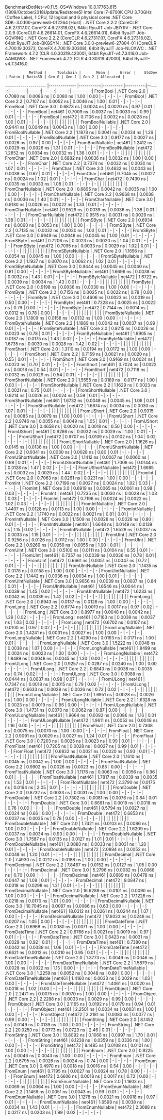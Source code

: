 
BenchmarkDotNet=v0.11.5, OS=Windows 10.0.17763.615 (1809/October2018Update/Redstone5)
Intel Core i7-8700K CPU 3.70GHz (Coffee Lake), 1 CPU, 12 logical and 6 physical cores
.NET Core SDK=3.0.100-preview6-012264
  [Host]     : .NET Core 2.2.2 (CoreCLR 4.6.27317.07, CoreFX 4.6.27318.02), 64bit RyuJIT
  Job-JBIYRV : .NET Core 2.0.9 (CoreCLR 4.6.26614.01, CoreFX 4.6.26614.01), 64bit RyuJIT
  Job-GQVRNQ : .NET Core 2.2.2 (CoreCLR 4.6.27317.07, CoreFX 4.6.27318.02), 64bit RyuJIT
  Job-BKGSYN : .NET Core 3.0.0-preview6-27804-01 (CoreCLR 4.700.19.30373, CoreFX 4.700.19.30308), 64bit RyuJIT
  Job-NLOXWC : .NET Framework 4.7.2 (CLR 4.0.30319.42000), 64bit RyuJIT-v4.7.3416.0
  Job-AAMQWS : .NET Framework 4.7.2 (CLR 4.0.30319.42000), 64bit RyuJIT-v4.7.3416.0


               Method |     Toolchain |       Mean |     Error |    StdDev | Ratio | RatioSD | Gen 0 | Gen 1 | Gen 2 | Allocated |
--------------------- |-------------- |-----------:|----------:|----------:|------:|--------:|------:|------:|------:|----------:|
             FromBool | .NET Core 2.0 |  0.7080 ns | 0.0086 ns | 0.0080 ns |  1.00 |    0.00 |     - |     - |     - |         - |
             FromBool | .NET Core 2.2 |  0.7107 ns | 0.0052 ns | 0.0046 ns |  1.00 |    0.01 |     - |     - |     - |         - |
             FromBool | .NET Core 3.0 |  0.6873 ns | 0.0024 ns | 0.0020 ns |  0.97 |    0.01 |     - |     - |     - |         - |
             FromBool |        net461 |  0.7009 ns | 0.0037 ns | 0.0033 ns |  0.99 |    0.01 |     - |     - |     - |         - |
             FromBool |        net472 |  0.7106 ns | 0.0032 ns | 0.0028 ns |  1.00 |    0.01 |     - |     - |     - |         - |
                      |               |            |           |           |       |         |       |       |       |           |
     FromBoolNullable | .NET Core 2.0 |  0.9441 ns | 0.0049 ns | 0.0043 ns |  1.00 |    0.00 |     - |     - |     - |         - |
     FromBoolNullable | .NET Core 2.2 |  1.1878 ns | 0.0041 ns | 0.0034 ns |  1.26 |    0.01 |     - |     - |     - |         - |
     FromBoolNullable | .NET Core 3.0 |  0.9177 ns | 0.0027 ns | 0.0026 ns |  0.97 |    0.00 |     - |     - |     - |         - |
     FromBoolNullable |        net461 |  1.2412 ns | 0.0029 ns | 0.0026 ns |  1.31 |    0.01 |     - |     - |     - |         - |
     FromBoolNullable |        net472 |  1.2852 ns | 0.0034 ns | 0.0032 ns |  1.36 |    0.01 |     - |     - |     - |         - |
                      |               |            |           |           |       |         |       |       |       |           |
             FromChar | .NET Core 2.0 |  0.6882 ns | 0.0036 ns | 0.0032 ns |  1.00 |    0.00 |     - |     - |     - |         - |
             FromChar | .NET Core 2.2 |  0.7374 ns | 0.0032 ns | 0.0030 ns |  1.07 |    0.01 |     - |     - |     - |         - |
             FromChar | .NET Core 3.0 |  0.4632 ns | 0.0043 ns | 0.0038 ns |  0.67 |    0.01 |     - |     - |     - |         - |
             FromChar |        net461 |  0.7045 ns | 0.0027 ns | 0.0024 ns |  1.02 |    0.01 |     - |     - |     - |         - |
             FromChar |        net472 |  0.7430 ns | 0.0035 ns | 0.0033 ns |  1.08 |    0.01 |     - |     - |     - |         - |
                      |               |            |           |           |       |         |       |       |       |           |
     FromCharNullable | .NET Core 2.0 |  0.6895 ns | 0.0042 ns | 0.0035 ns |  1.00 |    0.00 |     - |     - |     - |         - |
     FromCharNullable | .NET Core 2.2 |  0.9668 ns | 0.0038 ns | 0.0036 ns |  1.40 |    0.01 |     - |     - |     - |         - |
     FromCharNullable | .NET Core 3.0 |  0.9180 ns | 0.0026 ns | 0.0022 ns |  1.33 |    0.01 |     - |     - |     - |         - |
     FromCharNullable |        net461 |  0.9529 ns | 0.0039 ns | 0.0036 ns |  1.38 |    0.01 |     - |     - |     - |         - |
     FromCharNullable |        net472 |  0.9515 ns | 0.0031 ns | 0.0029 ns |  1.38 |    0.01 |     - |     - |     - |         - |
                      |               |            |           |           |       |         |       |       |       |           |
            FromSByte | .NET Core 2.0 |  0.6934 ns | 0.0060 ns | 0.0053 ns |  1.00 |    0.00 |     - |     - |     - |         - |
            FromSByte | .NET Core 2.2 |  0.7135 ns | 0.0032 ns | 0.0030 ns |  1.03 |    0.01 |     - |     - |     - |         - |
            FromSByte | .NET Core 3.0 |  0.6949 ns | 0.0048 ns | 0.0045 ns |  1.00 |    0.01 |     - |     - |     - |         - |
            FromSByte |        net461 |  0.7206 ns | 0.0023 ns | 0.0020 ns |  1.04 |    0.01 |     - |     - |     - |         - |
            FromSByte |        net472 |  0.7095 ns | 0.0033 ns | 0.0029 ns |  1.02 |    0.01 |     - |     - |     - |         - |
                      |               |            |           |           |       |         |       |       |       |           |
    FromSByteNullable | .NET Core 2.0 |  1.1656 ns | 0.0054 ns | 0.0045 ns |  1.00 |    0.00 |     - |     - |     - |         - |
    FromSByteNullable | .NET Core 2.2 |  1.1937 ns | 0.0070 ns | 0.0062 ns |  1.02 |    0.01 |     - |     - |     - |         - |
    FromSByteNullable | .NET Core 3.0 |  0.9444 ns | 0.0045 ns | 0.0040 ns |  0.81 |    0.00 |     - |     - |     - |         - |
    FromSByteNullable |        net461 |  1.6699 ns | 0.0038 ns | 0.0032 ns |  1.43 |    0.01 |     - |     - |     - |         - |
    FromSByteNullable |        net472 |  1.6722 ns | 0.0039 ns | 0.0034 ns |  1.43 |    0.01 |     - |     - |     - |         - |
                      |               |            |           |           |       |         |       |       |       |           |
             FromByte | .NET Core 2.0 |  0.9198 ns | 0.0036 ns | 0.0030 ns |  1.00 |    0.00 |     - |     - |     - |         - |
             FromByte | .NET Core 2.2 |  0.7156 ns | 0.0025 ns | 0.0022 ns |  0.78 |    0.00 |     - |     - |     - |         - |
             FromByte | .NET Core 3.0 |  0.4606 ns | 0.0023 ns | 0.0019 ns |  0.50 |    0.00 |     - |     - |     - |         - |
             FromByte |        net461 |  0.7228 ns | 0.0025 ns | 0.0022 ns |  0.79 |    0.00 |     - |     - |     - |         - |
             FromByte |        net472 |  0.7144 ns | 0.0014 ns | 0.0012 ns |  0.78 |    0.00 |     - |     - |     - |         - |
                      |               |            |           |           |       |         |       |       |       |           |
     FromByteNullable | .NET Core 2.0 |  1.1809 ns | 0.0158 ns | 0.0132 ns |  1.00 |    0.00 |     - |     - |     - |         - |
     FromByteNullable | .NET Core 2.2 |  1.1689 ns | 0.0042 ns | 0.0037 ns |  0.99 |    0.01 |     - |     - |     - |         - |
     FromByteNullable | .NET Core 3.0 |  0.9215 ns | 0.0026 ns | 0.0023 ns |  0.78 |    0.01 |     - |     - |     - |         - |
     FromByteNullable |        net461 |  1.6905 ns | 0.0187 ns | 0.0175 ns |  1.43 |    0.02 |     - |     - |     - |         - |
     FromByteNullable |        net472 |  1.6735 ns | 0.0030 ns | 0.0028 ns |  1.42 |    0.02 |     - |     - |     - |         - |
                      |               |            |           |           |       |         |       |       |       |           |
            FromShort | .NET Core 2.0 |  1.3110 ns | 0.0194 ns | 0.0172 ns |  1.00 |    0.00 |     - |     - |     - |         - |
            FromShort | .NET Core 2.2 |  0.7159 ns | 0.0021 ns | 0.0020 ns |  0.55 |    0.01 |     - |     - |     - |         - |
            FromShort | .NET Core 3.0 |  0.9169 ns | 0.0024 ns | 0.0023 ns |  0.70 |    0.01 |     - |     - |     - |         - |
            FromShort |        net461 |  0.7024 ns | 0.0022 ns | 0.0018 ns |  0.54 |    0.01 |     - |     - |     - |         - |
            FromShort |        net472 |  0.7118 ns | 0.0032 ns | 0.0029 ns |  0.54 |    0.01 |     - |     - |     - |         - |
                      |               |            |           |           |       |         |       |       |       |           |
    FromShortNullable | .NET Core 2.0 |  1.5555 ns | 0.0189 ns | 0.0177 ns |  1.00 |    0.00 |     - |     - |     - |         - |
    FromShortNullable | .NET Core 2.2 |  1.1629 ns | 0.0023 ns | 0.0021 ns |  0.75 |    0.01 |     - |     - |     - |         - |
    FromShortNullable | .NET Core 3.0 |  0.9214 ns | 0.0026 ns | 0.0024 ns |  0.59 |    0.01 |     - |     - |     - |         - |
    FromShortNullable |        net461 |  1.6732 ns | 0.0048 ns | 0.0045 ns |  1.08 |    0.01 |     - |     - |     - |         - |
    FromShortNullable |        net472 |  1.6674 ns | 0.0034 ns | 0.0030 ns |  1.07 |    0.01 |     - |     - |     - |         - |
                      |               |            |           |           |       |         |       |       |       |           |
           FromUShort | .NET Core 2.0 |  0.9315 ns | 0.0085 ns | 0.0079 ns |  1.00 |    0.00 |     - |     - |     - |         - |
           FromUShort | .NET Core 2.2 |  0.9746 ns | 0.0055 ns | 0.0049 ns |  1.05 |    0.01 |     - |     - |     - |         - |
           FromUShort | .NET Core 3.0 |  0.4658 ns | 0.0020 ns | 0.0018 ns |  0.50 |    0.00 |     - |     - |     - |         - |
           FromUShort |        net461 |  0.9286 ns | 0.0032 ns | 0.0029 ns |  1.00 |    0.01 |     - |     - |     - |         - |
           FromUShort |        net472 |  0.9707 ns | 0.0109 ns | 0.0102 ns |  1.04 |    0.02 |     - |     - |     - |         - |
                      |               |            |           |           |       |         |       |       |       |           |
   FromUShortNullable | .NET Core 2.0 |  1.1626 ns | 0.0145 ns | 0.0136 ns |  1.00 |    0.00 |     - |     - |     - |         - |
   FromUShortNullable | .NET Core 2.2 |  0.9341 ns | 0.0030 ns | 0.0028 ns |  0.80 |    0.01 |     - |     - |     - |         - |
   FromUShortNullable | .NET Core 3.0 |  1.1412 ns | 0.0067 ns | 0.0060 ns |  0.98 |    0.01 |     - |     - |     - |         - |
   FromUShortNullable |        net461 |  1.7008 ns | 0.0144 ns | 0.0128 ns |  1.47 |    0.02 |     - |     - |     - |         - |
   FromUShortNullable |        net472 |  1.6685 ns | 0.0032 ns | 0.0029 ns |  1.44 |    0.02 |     - |     - |     - |         - |
                      |               |            |           |           |       |         |       |       |       |           |
              FromInt | .NET Core 2.0 |  0.7063 ns | 0.0261 ns | 0.0231 ns |  1.00 |    0.00 |     - |     - |     - |         - |
              FromInt | .NET Core 2.2 |  0.7196 ns | 0.0027 ns | 0.0024 ns |  1.02 |    0.03 |     - |     - |     - |         - |
              FromInt | .NET Core 3.0 |  0.6919 ns | 0.0065 ns | 0.0061 ns |  0.98 |    0.03 |     - |     - |     - |         - |
              FromInt |        net461 |  0.7235 ns | 0.0030 ns | 0.0028 ns |  1.03 |    0.03 |     - |     - |     - |         - |
              FromInt |        net472 |  0.7198 ns | 0.0024 ns | 0.0022 ns |  1.02 |    0.03 |     - |     - |     - |         - |
                      |               |            |           |           |       |         |       |       |       |           |
      FromIntNullable | .NET Core 2.0 |  1.4407 ns | 0.0128 ns | 0.0113 ns |  1.00 |    0.00 |     - |     - |     - |         - |
      FromIntNullable | .NET Core 2.2 |  1.1740 ns | 0.0022 ns | 0.0021 ns |  0.81 |    0.01 |     - |     - |     - |         - |
      FromIntNullable | .NET Core 3.0 |  1.1509 ns | 0.0028 ns | 0.0026 ns |  0.80 |    0.01 |     - |     - |     - |         - |
      FromIntNullable |        net461 |  1.6648 ns | 0.0149 ns | 0.0139 ns |  1.15 |    0.02 |     - |     - |     - |         - |
      FromIntNullable |        net472 |  1.6529 ns | 0.0037 ns | 0.0033 ns |  1.15 |    0.01 |     - |     - |     - |         - |
                      |               |            |           |           |       |         |       |       |       |           |
             FromUInt | .NET Core 2.0 |  0.9256 ns | 0.0126 ns | 0.0112 ns |  1.00 |    0.00 |     - |     - |     - |         - |
             FromUInt | .NET Core 2.2 |  0.9269 ns | 0.0059 ns | 0.0055 ns |  1.00 |    0.01 |     - |     - |     - |         - |
             FromUInt | .NET Core 3.0 |  0.5100 ns | 0.0111 ns | 0.0104 ns |  0.55 |    0.01 |     - |     - |     - |         - |
             FromUInt |        net461 |  0.7257 ns | 0.0039 ns | 0.0036 ns |  0.78 |    0.01 |     - |     - |     - |         - |
             FromUInt |        net472 |  0.6661 ns | 0.0051 ns | 0.0047 ns |  0.72 |    0.01 |     - |     - |     - |         - |
                      |               |            |           |           |       |         |       |       |       |           |
     FromUIntNullable | .NET Core 2.0 |  1.1435 ns | 0.0178 ns | 0.0158 ns |  1.00 |    0.00 |     - |     - |     - |         - |
     FromUIntNullable | .NET Core 2.2 |  1.1442 ns | 0.0036 ns | 0.0034 ns |  1.00 |    0.01 |     - |     - |     - |         - |
     FromUIntNullable | .NET Core 3.0 |  0.9656 ns | 0.0039 ns | 0.0037 ns |  0.84 |    0.01 |     - |     - |     - |         - |
     FromUIntNullable |        net461 |  1.6546 ns | 0.0044 ns | 0.0039 ns |  1.45 |    0.02 |     - |     - |     - |         - |
     FromUIntNullable |        net472 |  1.6233 ns | 0.0042 ns | 0.0039 ns |  1.42 |    0.02 |     - |     - |     - |         - |
                      |               |            |           |           |       |         |       |       |       |           |
             FromLong | .NET Core 2.0 |  0.6943 ns | 0.0137 ns | 0.0128 ns |  1.00 |    0.00 |     - |     - |     - |         - |
             FromLong | .NET Core 2.2 |  0.6774 ns | 0.0019 ns | 0.0017 ns |  0.97 |    0.02 |     - |     - |     - |         - |
             FromLong | .NET Core 3.0 |  0.8977 ns | 0.0048 ns | 0.0042 ns |  1.29 |    0.02 |     - |     - |     - |         - |
             FromLong |        net461 |  0.7163 ns | 0.0039 ns | 0.0037 ns |  1.03 |    0.02 |     - |     - |     - |         - |
             FromLong |        net472 |  0.6702 ns | 0.0107 ns | 0.0100 ns |  0.97 |    0.02 |     - |     - |     - |         - |
                      |               |            |           |           |       |         |       |       |       |           |
     FromLongNullable | .NET Core 2.0 |  1.4241 ns | 0.0031 ns | 0.0027 ns |  1.00 |    0.00 |     - |     - |     - |         - |
     FromLongNullable | .NET Core 2.2 |  1.4290 ns | 0.0193 ns | 0.0171 ns |  1.00 |    0.01 |     - |     - |     - |         - |
     FromLongNullable | .NET Core 3.0 |  1.5222 ns | 0.0048 ns | 0.0038 ns |  1.07 |    0.00 |     - |     - |     - |         - |
     FromLongNullable |        net461 |  1.8499 ns | 0.0024 ns | 0.0023 ns |  1.30 |    0.00 |     - |     - |     - |         - |
     FromLongNullable |        net472 |  1.8489 ns | 0.0048 ns | 0.0045 ns |  1.30 |    0.00 |     - |     - |     - |         - |
                      |               |            |           |           |       |         |       |       |       |           |
            FromULong | .NET Core 2.0 |  0.9257 ns | 0.0287 ns | 0.0240 ns |  1.00 |    0.00 |     - |     - |     - |         - |
            FromULong | .NET Core 2.2 |  0.6843 ns | 0.0038 ns | 0.0035 ns |  0.74 |    0.02 |     - |     - |     - |         - |
            FromULong | .NET Core 3.0 |  0.9088 ns | 0.0444 ns | 0.0637 ns |  0.98 |    0.07 |     - |     - |     - |         - |
            FromULong |        net461 |  0.7347 ns | 0.0018 ns | 0.0015 ns |  0.79 |    0.02 |     - |     - |     - |         - |
            FromULong |        net472 |  0.6633 ns | 0.0029 ns | 0.0026 ns |  0.72 |    0.02 |     - |     - |     - |         - |
                      |               |            |           |           |       |         |       |       |       |           |
    FromULongNullable | .NET Core 2.0 |  1.6951 ns | 0.0028 ns | 0.0026 ns |  1.00 |    0.00 |     - |     - |     - |         - |
    FromULongNullable | .NET Core 2.2 |  1.6328 ns | 0.0023 ns | 0.0019 ns |  0.96 |    0.00 |     - |     - |     - |         - |
    FromULongNullable | .NET Core 3.0 |  1.4731 ns | 0.0070 ns | 0.0062 ns |  0.87 |    0.00 |     - |     - |     - |         - |
    FromULongNullable |        net461 |  1.9664 ns | 0.0092 ns | 0.0086 ns |  1.16 |    0.01 |     - |     - |     - |         - |
    FromULongNullable |        net472 |  1.9611 ns | 0.0052 ns | 0.0048 ns |  1.16 |    0.00 |     - |     - |     - |         - |
                      |               |            |           |           |       |         |       |       |       |           |
            FromFloat | .NET Core 2.0 |  0.7308 ns | 0.0075 ns | 0.0070 ns |  1.00 |    0.00 |     - |     - |     - |         - |
            FromFloat | .NET Core 2.2 |  0.9091 ns | 0.0029 ns | 0.0027 ns |  1.24 |    0.01 |     - |     - |     - |         - |
            FromFloat | .NET Core 3.0 |  0.7203 ns | 0.0025 ns | 0.0023 ns |  0.99 |    0.01 |     - |     - |     - |         - |
            FromFloat |        net461 |  0.7205 ns | 0.0028 ns | 0.0027 ns |  0.99 |    0.01 |     - |     - |     - |         - |
            FromFloat |        net472 |  0.6832 ns | 0.0021 ns | 0.0020 ns |  0.93 |    0.01 |     - |     - |     - |         - |
                      |               |            |           |           |       |         |       |       |       |           |
    FromFloatNullable | .NET Core 2.0 |  1.1610 ns | 0.0045 ns | 0.0042 ns |  1.00 |    0.00 |     - |     - |     - |         - |
    FromFloatNullable | .NET Core 2.2 |  0.9902 ns | 0.0026 ns | 0.0023 ns |  0.85 |    0.00 |     - |     - |     - |         - |
    FromFloatNullable | .NET Core 3.0 |  1.1176 ns | 0.0063 ns | 0.0056 ns |  0.96 |    0.01 |     - |     - |     - |         - |
    FromFloatNullable |        net461 |  1.7817 ns | 0.0039 ns | 0.0035 ns |  1.53 |    0.01 |     - |     - |     - |         - |
    FromFloatNullable |        net472 |  2.3790 ns | 0.0175 ns | 0.0164 ns |  2.05 |    0.01 |     - |     - |     - |         - |
                      |               |            |           |           |       |         |       |       |       |           |
           FromDouble | .NET Core 2.0 |  0.8732 ns | 0.0033 ns | 0.0031 ns |  1.00 |    0.00 |     - |     - |     - |         - |
           FromDouble | .NET Core 2.2 |  0.7302 ns | 0.0081 ns | 0.0076 ns |  0.84 |    0.01 |     - |     - |     - |         - |
           FromDouble | .NET Core 3.0 |  0.6661 ns | 0.0019 ns | 0.0018 ns |  0.76 |    0.00 |     - |     - |     - |         - |
           FromDouble |        net461 |  0.5794 ns | 0.0027 ns | 0.0024 ns |  0.66 |    0.00 |     - |     - |     - |         - |
           FromDouble |        net472 |  0.6853 ns | 0.0037 ns | 0.0035 ns |  0.78 |    0.00 |     - |     - |     - |         - |
                      |               |            |           |           |       |         |       |       |       |           |
   FromDoubleNullable | .NET Core 2.0 |  1.7421 ns | 0.0103 ns | 0.0086 ns |  1.00 |    0.00 |     - |     - |     - |         - |
   FromDoubleNullable | .NET Core 2.2 |  1.6209 ns | 0.0037 ns | 0.0034 ns |  0.93 |    0.00 |     - |     - |     - |         - |
   FromDoubleNullable | .NET Core 3.0 |  1.7587 ns | 0.0135 ns | 0.0127 ns |  1.01 |    0.01 |     - |     - |     - |         - |
   FromDoubleNullable |        net461 |  2.0880 ns | 0.0033 ns | 0.0031 ns |  1.20 |    0.01 |     - |     - |     - |         - |
   FromDoubleNullable |        net472 |  2.0894 ns | 0.0052 ns | 0.0048 ns |  1.20 |    0.01 |     - |     - |     - |         - |
                      |               |            |           |           |       |         |       |       |       |           |
          FromDecimal | .NET Core 2.0 |  7.4930 ns | 0.0212 ns | 0.0188 ns |  1.00 |    0.00 |     - |     - |     - |         - |
          FromDecimal | .NET Core 2.2 |  7.8467 ns | 0.0152 ns | 0.0127 ns |  1.05 |    0.00 |     - |     - |     - |         - |
          FromDecimal | .NET Core 3.0 |  5.2796 ns | 0.0082 ns | 0.0068 ns |  0.70 |    0.00 |     - |     - |     - |         - |
          FromDecimal |        net461 |  8.0689 ns | 0.0478 ns | 0.0447 ns |  1.08 |    0.01 |     - |     - |     - |         - |
          FromDecimal |        net472 |  9.0847 ns | 0.0318 ns | 0.0298 ns |  1.21 |    0.01 |     - |     - |     - |         - |
                      |               |            |           |           |       |         |       |       |       |           |
  FromDecimalNullable | .NET Core 2.0 | 16.9289 ns | 0.0101 ns | 0.0090 ns |  1.00 |    0.00 |     - |     - |     - |         - |
  FromDecimalNullable | .NET Core 2.2 | 17.1228 ns | 0.0218 ns | 0.0170 ns |  1.01 |    0.00 |     - |     - |     - |         - |
  FromDecimalNullable | .NET Core 3.0 | 10.7045 ns | 0.0097 ns | 0.0086 ns |  0.63 |    0.00 |     - |     - |     - |         - |
  FromDecimalNullable |        net461 | 18.0312 ns | 0.0261 ns | 0.0244 ns |  1.07 |    0.00 |     - |     - |     - |         - |
  FromDecimalNullable |        net472 | 17.8033 ns | 0.0248 ns | 0.0207 ns |  1.05 |    0.00 |     - |     - |     - |         - |
                      |               |            |           |           |       |         |       |       |       |           |
         FromDateTime | .NET Core 2.0 |  0.6966 ns | 0.0080 ns | 0.0071 ns |  1.00 |    0.00 |     - |     - |     - |         - |
         FromDateTime | .NET Core 2.2 |  0.6766 ns | 0.0021 ns | 0.0019 ns |  0.97 |    0.01 |     - |     - |     - |         - |
         FromDateTime | .NET Core 3.0 |  0.6423 ns | 0.0031 ns | 0.0029 ns |  0.92 |    0.01 |     - |     - |     - |         - |
         FromDateTime |        net461 |  0.7380 ns | 0.0042 ns | 0.0039 ns |  1.06 |    0.01 |     - |     - |     - |         - |
         FromDateTime |        net472 |  0.6621 ns | 0.0012 ns | 0.0010 ns |  0.95 |    0.01 |     - |     - |     - |         - |
                      |               |            |           |           |       |         |       |       |       |           |
 FromDateTimeNullable | .NET Core 2.0 |  1.3773 ns | 0.0049 ns | 0.0046 ns |  1.00 |    0.00 |     - |     - |     - |         - |
 FromDateTimeNullable | .NET Core 2.2 |  1.5879 ns | 0.0028 ns | 0.0022 ns |  1.15 |    0.00 |     - |     - |     - |         - |
 FromDateTimeNullable | .NET Core 3.0 |  1.2259 ns | 0.0052 ns | 0.0048 ns |  0.89 |    0.00 |     - |     - |     - |         - |
 FromDateTimeNullable |        net461 |  1.4160 ns | 0.0033 ns | 0.0029 ns |  1.03 |    0.00 |     - |     - |     - |         - |
 FromDateTimeNullable |        net472 |  1.4061 ns | 0.0020 ns | 0.0018 ns |  1.02 |    0.00 |     - |     - |     - |         - |
                      |               |            |           |           |       |         |       |       |       |           |
           FromObject | .NET Core 2.0 |  2.2471 ns | 0.0075 ns | 0.0070 ns |  1.00 |    0.00 |     - |     - |     - |         - |
           FromObject | .NET Core 2.2 |  2.2288 ns | 0.0033 ns | 0.0029 ns |  0.99 |    0.00 |     - |     - |     - |         - |
           FromObject | .NET Core 3.0 |  2.1165 ns | 0.0192 ns | 0.0179 ns |  0.94 |    0.01 |     - |     - |     - |         - |
           FromObject |        net461 |  2.2501 ns | 0.0034 ns | 0.0031 ns |  1.00 |    0.00 |     - |     - |     - |         - |
           FromObject |        net472 |  2.2181 ns | 0.0083 ns | 0.0077 ns |  0.99 |    0.00 |     - |     - |     - |         - |
                      |               |            |           |           |       |         |       |       |       |           |
           FromString | .NET Core 2.0 |  8.1452 ns | 0.0149 ns | 0.0139 ns |  1.00 |    0.00 |     - |     - |     - |         - |
           FromString | .NET Core 2.2 | 20.0250 ns | 0.0773 ns | 0.0723 ns |  2.46 |    0.01 |     - |     - |     - |         - |
           FromString | .NET Core 3.0 | 13.8092 ns | 0.1066 ns | 0.0997 ns |  1.70 |    0.01 |     - |     - |     - |         - |
           FromString |        net461 |  8.1238 ns | 0.0359 ns | 0.0336 ns |  1.00 |    0.00 |     - |     - |     - |         - |
           FromString |        net472 |  8.1485 ns | 0.0108 ns | 0.0101 ns |  1.00 |    0.00 |     - |     - |     - |         - |
                      |               |            |           |           |       |         |       |       |       |           |
             FromEnum | .NET Core 2.0 |  0.9225 ns | 0.0046 ns | 0.0043 ns |  1.00 |    0.00 |     - |     - |     - |         - |
             FromEnum | .NET Core 2.2 |  0.6795 ns | 0.0026 ns | 0.0024 ns |  0.74 |    0.00 |     - |     - |     - |         - |
             FromEnum | .NET Core 3.0 |  0.4970 ns | 0.0018 ns | 0.0016 ns |  0.54 |    0.00 |     - |     - |     - |         - |
             FromEnum |        net461 |  0.7195 ns | 0.0027 ns | 0.0024 ns |  0.78 |    0.00 |     - |     - |     - |         - |
             FromEnum |        net472 |  0.6606 ns | 0.0018 ns | 0.0017 ns |  0.72 |    0.00 |     - |     - |     - |         - |
                      |               |            |           |           |       |         |       |       |       |           |
     FromEnumNullable | .NET Core 2.0 |  1.1603 ns | 0.0069 ns | 0.0064 ns |  1.00 |    0.00 |     - |     - |     - |         - |
     FromEnumNullable | .NET Core 2.2 |  1.1456 ns | 0.0051 ns | 0.0043 ns |  0.99 |    0.01 |     - |     - |     - |         - |
     FromEnumNullable | .NET Core 3.0 |  1.1278 ns | 0.0021 ns | 0.0018 ns |  0.97 |    0.01 |     - |     - |     - |         - |
     FromEnumNullable |        net461 |  1.6598 ns | 0.0038 ns | 0.0034 ns |  1.43 |    0.01 |     - |     - |     - |         - |
     FromEnumNullable |        net472 |  2.3088 ns | 0.0217 ns | 0.0203 ns |  1.99 |    0.02 |     - |     - |     - |         - |

